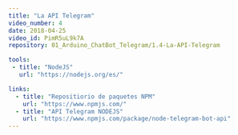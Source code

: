 ```yaml
---
title: "La API Telegram"
video_number: 4
date: 2018-04-25
video_id: PimR5uL9k7A
repository: 01_Arduino_ChatBot_Telegram/1.4-La-API-Telegram

tools:
 - title: "NodeJS"
   url: "https://nodejs.org/es/"

links:
  - title: "Repositiorio de paquetes NPM"
    url: "https://www.npmjs.com/"
  - title: "API Telegram NODEJS"
    url: "https://www.npmjs.com/package/node-telegram-bot-api"
---
```

